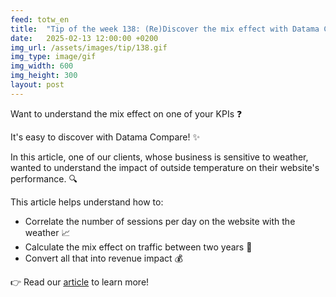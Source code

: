 ```yaml
---
feed: totw_en
title:  "Tip of the week 138: (Re)Discover the mix effect with Datama Compare!"
date:   2025-02-13 12:00:00 +0200
img_url: /assets/images/tip/138.gif
img_type: image/gif
img_width: 600
img_height: 300
layout: post
---
```



Want to understand the mix effect on one of your KPIs ❓  

It's easy to discover with Datama Compare! ✨  

In this article, one of our clients, whose business is sensitive to weather, wanted to understand the impact of outside temperature on their website's performance. 🔍  

This article helps understand how to:
  * Correlate the number of sessions per day on the website with the weather 📈  
  * Calculate the mix effect on traffic between two years 🧮  
  * Convert all that into revenue impact 💰  

👉 Read our [article](https://datama.io/mix-effect-of-weather-on-sales-revenue/) to learn more!
